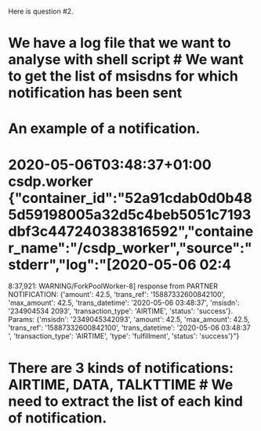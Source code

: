 Here is question #2.


# We have a log file that we want to analyse with shell script # We want to get the list of msisdns for which notification has been sent 

# An example of a notification.
# 2020-05-06T03:48:37+01:00       csdp.worker     {"container_id":"52a91cdab0d0b485d59198005a32d5c4beb5051c7193dbf3c447240383816592","container_name":"/csdp_worker","source":"stderr","log":"[2020-05-06 02:4
8:37,921: WARNING/ForkPoolWorker-8] response from PARTNER NOTIFICATION: {'amount': 42.5, 'trans_ref': '15887332600842100', 'max_amount': 42.5, 'trans_datetime': '2020-05-06 03:48:37', 'msisdn': '234904534 2093', 'transaction_type': 'AIRTIME', 'status': 'success'}. Params: {'msisdn': '2349045342093', 'amount': 42.5, 'max_amount': 42.5, 'trans_ref': '15887332600842100', 'trans_datetime': '2020-05-06 03:48:37 ', 'transaction_type': 'AIRTIME', 'type': 'fulfillment', 'status': 'success'}"}


# There are 3 kinds of notifications: AIRTIME, DATA, TALKTTIME # We need to extract the list of each kind of notification.

